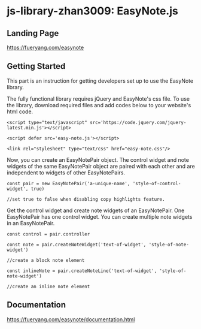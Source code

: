# js-library-zhan3009: EasyNote.js
## Landing Page
https://fueryang.com/easynote

## Getting Started
This part is an instruction for getting developers set up to use the EasyNote library.

The fully functional library requires jQuery and EasyNote's css file. To use the library, download required files and add codes below to your website's html code.

`<script type="text/javascript" src='https://code.jquery.com/jquery-latest.min.js'></script>  `

`<script defer src='easy-note.js'></script>  `

`<link rel="stylesheet" type="text/css" href="easy-note.css"/>  `

Now, you can create an EasyNotePair object. The control widget and note widgets of the same EasyNotePair object are paired with each other and are independent to widgets of other EasyNotePairs.

`const pair = new EasyNotePair('a-unique-name', 'style-of-control-widget', true)  `

`//set true to false when disabling copy highlights feature.  `

Get the control widget and create note widgets of an EasyNotePair. One EasyNotePair has one control widget. You can create multiple note widgets in an EasyNotePair.

`const control = pair.controller  `

`const note = pair.createNoteWidget('text-of-widget', 'style-of-note-widget')  `

`//create a block note element  `

`const inlineNote = pair.createNoteLine('text-of-widget', 'style-of-note-widget')  `

`//create an inline note element  `
## Documentation
https://fueryang.com/easynote/documentation.html

